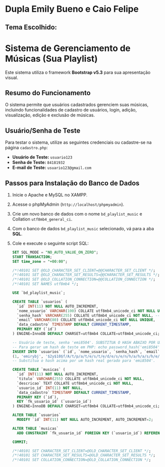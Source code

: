 # Dupla Emily Bueno e Caio Felipe

## Tema Escolhido:
# Sistema de Gerenciamento de Músicas (Sua Playlist)

Este sistema utiliza o framework **Bootstrap v5.3** para sua apresentação visual.

## Resumo do Funcionamento

O sistema permite que usuários cadastrados gerenciem suas músicas, incluindo funcionalidades de cadastro de usuários, login, adição, visualização, edição e exclusão de músicas.

## Usuário/Senha de Teste

Para testar o sistema, utilize as seguintes credenciais ou cadastre-se na página `cadastro.php`:

* **Usuário de Teste:** `usuario123`
* **Senha de Teste:** `84181932`
* **E-mail de Teste:** `usuario123@gmail.com`

## Passos para Instalação do Banco de Dados

1.  Inicie o Apache e MySQL no XAMPP.
2.  Acesse o phpMyAdmin (`http://localhost/phpmyadmin`).
3.  Crie um novo banco de dados com o nome `bd_playlist_music` e Collation `utf8mb4_general_ci`.
4.  Com o banco de dados `bd_playlist_music` selecionado, vá para a aba **SQL**.
5.  Cole e execute o seguinte script SQL:

    ```sql
    SET SQL_MODE = "NO_AUTO_VALUE_ON_ZERO";
    START TRANSACTION;
    SET time_zone = "+00:00";

    /*!40101 SET @OLD_CHARACTER_SET_CLIENT=@@CHARACTER_SET_CLIENT */;
    /*!40101 SET @OLD_CHARACTER_SET_RESULTS=@@CHARACTER_SET_RESULTS */;
    /*!40101 SET @OLD_COLLATION_CONNECTION=@@COLLATION_CONNECTION */;
    /*!40101 SET NAMES utf8mb4 */;

    USE `bd_playlist_music`;

    CREATE TABLE `usuarios` (
      `id` INT(11) NOT NULL AUTO_INCREMENT,
      `nome_usuario` VARCHAR(100) COLLATE utf8mb4_unicode_ci NOT NULL UNIQUE,
      `senha_hash` VARCHAR(255) COLLATE utf8mb4_unicode_ci NOT NULL, -- **IMPORTANTE: VARCHAR(255) para hashes de senha**
      `email` VARCHAR(80) COLLATE utf8mb4_unicode_ci NOT NULL UNIQUE,
      `data_cadastro` TIMESTAMP DEFAULT CURRENT_TIMESTAMP,
      PRIMARY KEY (`id`)
    ) ENGINE=InnoDB DEFAULT CHARSET=utf8mb4 COLLATE=utf8mb4_unicode_ci;

    -- Usuário de teste, senha 'emi8504'. SUBSTITUA O HASH ABAIXO POR UM HASH REAL SE FOR MANTER.
    -- Para gerar um hash de teste em PHP: echo password_hash('emi8504', PASSWORD_DEFAULT);
    INSERT INTO `usuarios` (`id`, `nome_usuario`, `senha_hash`, `email`) VALUES
    (1, 'emirybj', '$2y$10$f/A/t/p/a/t/e/s/t/e/d/e/s/e/n/h/a/h/a/s/h/e/a/e/s/t/e', 'e.bueno@cs.up.edu.br');
    -- Substitua o hash acima por um hash real gerado para 'emi8504'.

    CREATE TABLE `musicas` (
      `id` INT(11) NOT NULL AUTO_INCREMENT,
      `titulo` VARCHAR(255) COLLATE utf8mb4_unicode_ci NOT NULL,
      `descricao` TEXT COLLATE utf8mb4_unicode_ci NOT NULL,
      `usuario_id` INT(11) NOT NULL,
      `data_cadastro` TIMESTAMP DEFAULT CURRENT_TIMESTAMP,
      PRIMARY KEY (`id`),
      KEY `fk_usuario_id` (`usuario_id`)
    ) ENGINE=InnoDB DEFAULT CHARSET=utf8mb4 COLLATE=utf8mb4_unicode_ci;

    ALTER TABLE `usuarios`
      MODIFY `id` INT(11) NOT NULL AUTO_INCREMENT, AUTO_INCREMENT=2;

    ALTER TABLE `musicas`
      ADD CONSTRAINT `fk_usuario_id` FOREIGN KEY (`usuario_id`) REFERENCES `usuarios` (`id`) ON DELETE CASCADE ON UPDATE CASCADE;

    COMMIT;

    /*!40101 SET CHARACTER_SET_CLIENT=@OLD_CHARACTER_SET_CLIENT */;
    /*!40101 SET CHARACTER_SET_RESULTS=@OLD_CHARACTER_SET_RESULTS */;
    /*!40101 SET COLLATION_CONNECTION=@OLD_COLLATION_CONNECTION */;
    ```